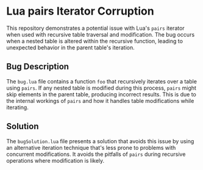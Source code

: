 # Lua pairs Iterator Corruption

This repository demonstrates a potential issue with Lua's `pairs` iterator when used with recursive table traversal and modification.  The bug occurs when a nested table is altered within the recursive function, leading to unexpected behavior in the parent table's iteration.

## Bug Description

The `bug.lua` file contains a function `foo` that recursively iterates over a table using `pairs`. If any nested table is modified during this process, `pairs` might skip elements in the parent table, producing incorrect results. This is due to the internal workings of `pairs` and how it handles table modifications while iterating.

## Solution

The `bugSolution.lua` file presents a solution that avoids this issue by using an alternative iteration technique that's less prone to problems with concurrent modifications. It avoids the pitfalls of `pairs` during recursive operations where modification is likely.
